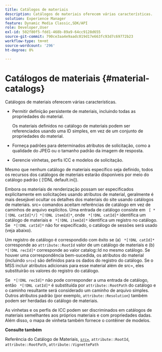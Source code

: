 ```yaml
---
title: Catálogos de materiais
description: Catálogos de materiais oferecem várias características.
solution: Experience Manager
feature: Dynamic Media Classic,SDK/API
role: Developer,User
exl-id: 502f80f5-fdd1-468b-89a9-64cc9128d655
source-git-commit: 790ce3aa4e9aadc019d17e663fc93d7c69772b23
workflow-type: tm+mt
source-wordcount: '296'
ht-degree: 0%

---
```


# Catálogos de materiais {#material-catalogs}

Catálogos de materiais oferecem várias características.

* Permitir definição persistente de materiais, incluindo todas as propriedades do material.

   Os materiais definidos no catálogo de materiais podem ser referenciados usando uma ID simples, em vez de um conjunto de propriedades do material.
* Forneça padrões para determinados atributos de solicitação, como a qualidade do JPEG ou o tamanho padrão da imagem de resposta.
* Gerencie vinhetas, perfis ICC e modelos de solicitação.

Mesmo que nenhum catálogo de materiais específico seja definido, todos os recursos dos catálogos de materiais estarão disponíveis por meio do catálogo padrão ( [!DNL default.ini]).

Embora os materiais de renderização possam ser especificados explicitamente em solicitações usando atributos de material, geralmente é mais desejável ocultar os detalhes dos materiais do site usando catálogos de materiais. src= comandos aceitam referências de catálogo em vez de caminhos de arquivo explícitos. Uma entrada de catálogo consiste em ` [ *[!DNL catId]*/] *[!DNL itemId]*`, onde ` *[!DNL catId]*` identifica um catálogo de materiais e ` *[!DNL itemId]*` identifica um registro no catálogo. Se ` *[!DNL catId]*` não for especificado, o catálogo de sessões será usado (veja abaixo).

Um registro de catálogo é correspondido com êxito se (a) ` *[!DNL catId]*` corresponde ao `attribute::RootId` valor de um catálogo de materiais e (b) ` *[!DNL recId]*` corresponde ao valor catalog::Id no mesmo catálogo. Se houver uma correspondência bem-sucedida, os atributos do material (incluindo `src=`) são definidos para os dados do registro do catálogo. Se o MSS incluir atributos adicionais para esse material além de src=, eles substituirão os valores do registro do catálogo.

Se ` *[!DNL recId]*` não pode corresponder a uma entrada de catálogo, então ` *[!DNL catId]*` é substituída por `attribute::RootPath` do catálogo e o caminho resultante será considerado um caminho de arquivo simples. Outros atributos padrão (por exemplo, `attribute::Resolution`) também podem ser herdadas do catálogo de materiais.

As vinhetas e os perfis de ICC podem ser discriminados em catálogos de materiais semelhantes aos próprios materiais e com propriedades dadas. Além disso, o mapa de vinheta também fornece o contêiner de modelos.

**Consulte também**

Referência do Catálogo de Materiais, [ `src=`](../../../../../../ir-api/http-protocol/image-rendering-api-ref/c-ir-http-protocol-ref/c-ir-http-protocol-command-reference/r-ir-src.md#reference-62c98abad22149d68d405ed6aaff8272), `attribute::RootId`, `attribute::RootPath`, `attribute::VignettePath`
